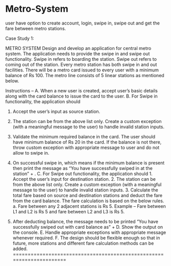 # Metro-System
user have option to create account, login, swipe in, swipe out and get the fare between metro stations.


Case Study 1:

METRO SYSTEM 
Design and develop an application for central metro system. The application needs to provide the swipe in and swipe out functionality.
Swipe in refers to boarding the station. Swipe out refers to coming out of the station. Every metro station has both swipe in and out facilities. There will be a metro card issued to every user with a minimum balance of Rs 100.
The metro line consists of 5 linear stations as mentioned below. 

Instructions –
A. When a new user is created, accept user’s basic details along with the card balance to issue the card to the user.
B. For Swipe in functionality, the application should

1. Accept the user’s input as source station.

2. The station can be from the above list only. Create a custom exception (with a meaningful message to the user) to handle invalid station inputs.

3. Validate the minimum required balance in the card. The user should have minimum balance of Rs 20 in the card. If the balance is not there, throw custom exception with appropriate message to user and do not allow to swipe in.

4. On successful swipe in, which means if the minimum balance is present then print the message as “You have successfully swiped in at the station” + <Source Station Name>.
	C. For Swipe out functionality, the application should
		1. Accept the user’s input for destination station.
		2. The station can be from the above list only. Create a custom exception (with a meaningful message to the user) to handle invalid station inputs.
		3. Calculate the total fare based on source and destination stations and deduct the fare from the card balance. The fare calculation is based on the below rules.
		a. Fare between any 2 adjacent stations is Rs 5. Example – Fare between L1 and L2 is Rs 5 and fare between L2 and L3 is Rs 5.
4. After deducting balance, the message needs to be printed “You have successfully swiped out with card balance as” + <actual card balance>
	D. Show the output on the console.
	E. Handle appropriate exceptions with appropriate message whenever required.
	F. The design should be flexible enough so that in future, more stations and different fare calculation methods can be added.
=====================================================================
